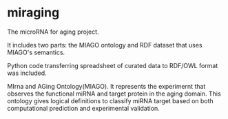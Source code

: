 # miraging
The microRNA for aging project.

It includes two parts: the MIAGO ontology and RDF dataset that uses MIAGO's semantics.

Python code transferring spreadsheet of curated data to RDF/OWL format was included.

MIrna and AGing Ontology(MIAGO).  It represents the experimernt that observes the functional miRNA and target protein in the aging domain. This ontology gives logical definitions to classify miRNA target based on both computational prediction and experimental validation.
